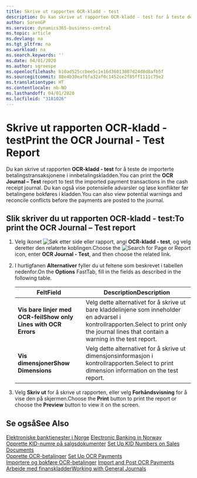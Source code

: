 ```yaml
---
title: Skrive ut rapporten OCR-kladd - test
description: Du kan skrive ut rapporten OCR-kladd - test for å teste de importerte betalingstransaksjonene i innbetalingskladden.
author: SorenGP
ms.service: dynamics365-business-central
ms.topic: article
ms.devlang: na
ms.tgt_pltfrm: na
ms.workload: na
ms.search.keywords: ''
ms.date: 04/01/2020
ms.author: sgroespe
ms.openlocfilehash: b10ad525ccbee5c1e16d36013807d24d8d8afb5f
ms.sourcegitcommit: 88e4b30eaf6fa32af0c1452ce2f85ff1111c75e2
ms.translationtype: HT
ms.contentlocale: nb-NO
ms.lasthandoff: 04/01/2020
ms.locfileid: "3181026"
---
```

# <a name="print-the-ocr-journal---test-report"></a><span data-ttu-id="1ad2f-103">Skrive ut rapporten OCR-kladd - test</span><span class="sxs-lookup"><span data-stu-id="1ad2f-103">Print the OCR Journal - Test Report</span></span>
<span data-ttu-id="1ad2f-104">Du kan skrive ut rapporten **OCR-kladd - test** for å teste de importerte betalingstransaksjonene i innbetalingskladden.</span><span class="sxs-lookup"><span data-stu-id="1ad2f-104">You can print the **OCR Journal – Test** report to test the imported payment transactions in the cash receipt journal.</span></span> <span data-ttu-id="1ad2f-105">Du kan også vise potensielle advarsler og løse konflikter før betalingene bokføres i kladden.</span><span class="sxs-lookup"><span data-stu-id="1ad2f-105">You can also view potential warnings and reconcile conflicts before the payments are posted to the journal.</span></span>  

## <a name="to-print-the-ocr-journal--test-report"></a><span data-ttu-id="1ad2f-106">Slik skriver du ut rapporten OCR-kladd - test:</span><span class="sxs-lookup"><span data-stu-id="1ad2f-106">To print the OCR Journal – Test report</span></span>  

1.  <span data-ttu-id="1ad2f-107">Velg ikonet ![Søk etter side eller rapport](../../media/ui-search/search_small.png "Ikonet Søk etter side eller rapport"), angi **OCR-kladd - test**, og velg deretter den relaterte koblingen.</span><span class="sxs-lookup"><span data-stu-id="1ad2f-107">Choose the ![Search for Page or Report](../../media/ui-search/search_small.png "Search for Page or Report icon") icon, enter **OCR Journal - Test**, and then choose the related link.</span></span>  
2.  <span data-ttu-id="1ad2f-108">I hurtigfanen **Alternativer** fyller du ut feltene som beskrevet i tabellen nedenfor.</span><span class="sxs-lookup"><span data-stu-id="1ad2f-108">On the **Options** FastTab, fill in the fields as described in the following table.</span></span>  

    |<span data-ttu-id="1ad2f-109">Felt</span><span class="sxs-lookup"><span data-stu-id="1ad2f-109">Field</span></span>|<span data-ttu-id="1ad2f-110">Description</span><span class="sxs-lookup"><span data-stu-id="1ad2f-110">Description</span></span>|  
    |---------------------------------|---------------------------------------|  
    |<span data-ttu-id="1ad2f-111">**Vis bare linjer med OCR-feil**</span><span class="sxs-lookup"><span data-stu-id="1ad2f-111">**Show only Lines with OCR Errors**</span></span>|<span data-ttu-id="1ad2f-112">Velg dette alternativet for å skrive ut bare kladdelinjene som inneholder en advarsel i kontrollrapporten.</span><span class="sxs-lookup"><span data-stu-id="1ad2f-112">Select to print only the journal lines that contain a warning in the test report.</span></span>|  
    |<span data-ttu-id="1ad2f-113">**Vis dimensjoner**</span><span class="sxs-lookup"><span data-stu-id="1ad2f-113">**Show Dimensions**</span></span>|<span data-ttu-id="1ad2f-114">Velg dette alternativet for å skrive ut dimensjonsinformasjon i kontrollrapporten.</span><span class="sxs-lookup"><span data-stu-id="1ad2f-114">Select to print dimension information on the test report.</span></span>|  

3.  <span data-ttu-id="1ad2f-115">Velg **Skriv ut** for å skrive ut rapporten, eller velg **Forhåndsvisning** for å vise den på skjermen.</span><span class="sxs-lookup"><span data-stu-id="1ad2f-115">Choose the **Print** button to print the report or choose the **Preview** button to view it on the screen.</span></span>  

## <a name="see-also"></a><span data-ttu-id="1ad2f-116">Se også</span><span class="sxs-lookup"><span data-stu-id="1ad2f-116">See Also</span></span>  
 <span data-ttu-id="1ad2f-117">[Elektroniske banktjenester i Norge](electronic-banking-in-norway.md) </span><span class="sxs-lookup"><span data-stu-id="1ad2f-117">[Electronic Banking in Norway](electronic-banking-in-norway.md) </span></span>  
 <span data-ttu-id="1ad2f-118">[Opprette KID-numre på salgsdokumenter](how-to-set-up-kid-numbers-on-sales-documents.md) </span><span class="sxs-lookup"><span data-stu-id="1ad2f-118">[Set Up KID Numbers on Sales Documents](how-to-set-up-kid-numbers-on-sales-documents.md) </span></span>  
 <span data-ttu-id="1ad2f-119">[Opprette OCR-betalinger](how-to-set-up-ocr-payments.md) </span><span class="sxs-lookup"><span data-stu-id="1ad2f-119">[Set Up OCR Payments](how-to-set-up-ocr-payments.md) </span></span>  
 <span data-ttu-id="1ad2f-120">[Importere og bokføre OCR-betalinger](how-to-import-and-post-ocr-payments.md) </span><span class="sxs-lookup"><span data-stu-id="1ad2f-120">[Import and Post OCR Payments](how-to-import-and-post-ocr-payments.md) </span></span>  
 [<span data-ttu-id="1ad2f-121">Arbeide med finanskladder</span><span class="sxs-lookup"><span data-stu-id="1ad2f-121">Working with General Journals</span></span>](../../ui-work-general-journals.md)
